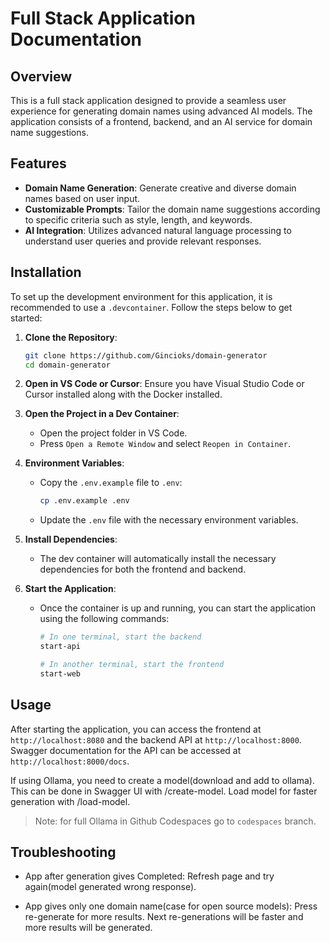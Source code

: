 # Full Stack Application Documentation

## Overview

This is a full stack application designed to provide a seamless user experience for generating domain names using advanced AI models. The application consists of a frontend, backend, and an AI service for domain name suggestions.

## Features

- **Domain Name Generation**: Generate creative and diverse domain names based on user input.
- **Customizable Prompts**: Tailor the domain name suggestions according to specific criteria such as style, length, and keywords.
- **AI Integration**: Utilizes advanced natural language processing to understand user queries and provide relevant responses.

## Installation

To set up the development environment for this application, it is recommended to use a `.devcontainer`. Follow the steps below to get started:

1. **Clone the Repository**:

   ```bash
   git clone https://github.com/Gincioks/domain-generator
   cd domain-generator
   ```

2. **Open in VS Code or Cursor**:
   Ensure you have Visual Studio Code or Cursor installed along with the Docker installed.

3. **Open the Project in a Dev Container**:

   - Open the project folder in VS Code.
   - Press `Open a Remote Window` and select `Reopen in Container`.

4. **Environment Variables**:

   - Copy the `.env.example` file to `.env`:
     ```bash
     cp .env.example .env
     ```
   - Update the `.env` file with the necessary environment variables.

5. **Install Dependencies**:

   - The dev container will automatically install the necessary dependencies for both the frontend and backend.

6. **Start the Application**:

   - Once the container is up and running, you can start the application using the following commands:

     ```bash
     # In one terminal, start the backend
     start-api

     # In another terminal, start the frontend
     start-web
     ```

## Usage

After starting the application, you can access the frontend at `http://localhost:8080` and the backend API at `http://localhost:8000`.
Swagger documentation for the API can be accessed at `http://localhost:8000/docs`.

If using Ollama, you need to create a model(download and add to ollama). This can be done in Swagger UI with /create-model.
Load model for faster generation with /load-model.

> Note: for full Ollama in Github Codespaces go to `codespaces` branch.

## Troubleshooting

- App after generation gives Completed: Refresh page and try again(model generated wrong response).

- App gives only one domain name(case for open source models): Press re-generate for more results. Next re-generations will be faster and more results will be generated.
